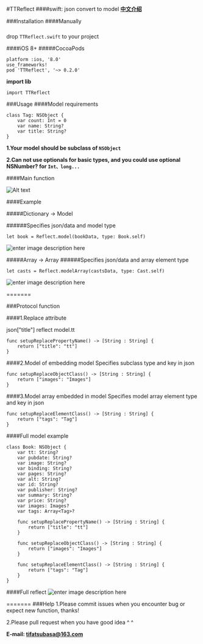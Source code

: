 #TTReflect
####swift: json convert to model
**[中文介绍](https://github.com/TifaTsubasa/TTReflect/blob/master/README-zh.md)**

###Installation
####Manually
#####
drop `TTReflect.swift` to your project

####iOS 8+
#####CocoaPods

```
platform :ios, '8.0'
use_frameworks!
pod 'TTReflect', '~> 0.2.0'
```

**import lib**
```
import TTReflect
```


###Usage
####Model requirements

```
class Tag: NSObject {
    var count: Int = 0
    var name: String?
    var title: String?
}
```

**1.Your model should be subclass of `NSObject`**

**2.Can not use optionals for basic types, and you could use optional NSNumber? for `Int、long...`**

####Main function

![Alt text](http://7xq01t.com1.z0.glb.clouddn.com/tsusolo.com%2FqiniuTTReflect_main_function.png)

####Example

#####Dictionary -> Model

######Specifies json/data and model type

```
let book = Reflect.model(bookData, type: Book.self)
```

![enter image description here](http://7xq01t.com1.z0.glb.clouddn.com/tsusolo.com/qiniumodel_basic.png)

#####Array<Dictionary> -> Array<Model>
######Specifies json/data and array element type
```
let casts = Reflect.modelArray(castsData, type: Cast.self)
```

![enter image description here](http://7xq01t.com1.z0.glb.clouddn.com/tsusolo.com/qiniumodel_array_basic.png)

=======

###Protocol function

####1.Replace attribute

json["title"] reflect model.tt

```
func setupReplacePropertyName() -> [String : String] {
    return ["title": "tt"]
}
```

####2.Model of embedding model
Specifies subclass type and key in json

```
func setupReplaceObjectClass() -> [String : String] {
    return ["images": "Images"]
}
```

####3.Model array embedded in model
Specifies model array element type and key in json

```
func setupReplaceElementClass() -> [String : String] {
    return ["tags": "Tag"]
}
```

####Full model example
```
class Book: NSObject {
    var tt: String?
    var pubdate: String?
    var image: String?
    var binding: String?
    var pages: String?
    var alt: String?
    var id: String?
    var publisher: String?
    var summary: String?
    var price: String?
    var images: Images?
    var tags: Array<Tag>?

    func setupReplacePropertyName() -> [String : String] {
        return ["title": "tt"]
    }

    func setupReplaceObjectClass() -> [String : String] {
        return ["images": "Images"]
    }

    func setupReplaceElementClass() -> [String : String] {
        return ["tags": "Tag"]
    }
}
```

####Full reflect
![enter image description here](http://7xq01t.com1.z0.glb.clouddn.com/tsusolo.com/qiniumodel_full.png)


=======
###Help
1.Please commit issues when you encounter bug or expect new function, thanks!

2.Please pull request when you have good idea ^ ^

**E-mail: tifatsubasa@163.com**
